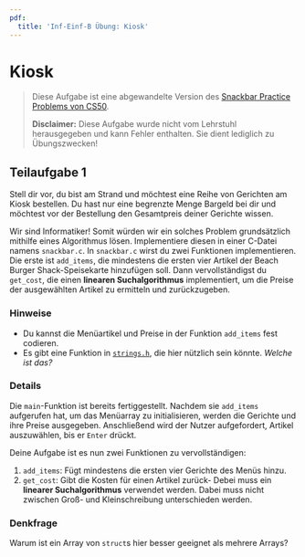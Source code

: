```yaml
---
pdf:
  title: 'Inf-Einf-B Übung: Kiosk'
---
```


# Kiosk

> Diese Aufgabe ist eine abgewandelte Version
> des [Snackbar Practice Problems von CS50](https://cs50.harvard.edu/x/2024/practice/snackbar/).
>
> **Disclaimer:** Diese Aufgabe wurde nicht vom Lehrstuhl herausgegeben und kann Fehler enthalten. Sie dient lediglich
> zu Übungszwecken!

## Teilaufgabe 1

Stell dir vor, du bist am Strand und möchtest eine Reihe von Gerichten am Kiosk bestellen. Du hast nur eine
begrenzte Menge Bargeld bei dir und möchtest vor der Bestellung den Gesamtpreis deiner Gerichte wissen.

Wir sind Informatiker! Somit würden wir ein solches Problem grundsätzlich mithilfe eines Algorithmus lösen.
Implementiere diesen in einer C-Datei namens `snackbar.c`. In `snackbar.c` wirst du zwei Funktionen implementieren. Die
erste ist `add_items`, die mindestens die ersten vier Artikel der Beach Burger Shack-Speisekarte hinzufügen soll. Dann
vervollständigst du `get_cost`, die einen **linearen Suchalgorithmus** implementiert, um die Preise der ausgewählten
Artikel zu ermitteln und zurückzugeben.

### Hinweise

- Du kannst die Menüartikel und Preise in der Funktion `add_items` fest codieren.
- Es gibt eine Funktion in [`strings.h`](https://manual.cs50.io/#strings.h), die hier nützlich sein könnte. _Welche ist das?_

### Details

Die `main`-Funktion ist bereits fertiggestellt. Nachdem sie `add_items` aufgerufen hat, um das Menüarray zu
initialisieren, werden die Gerichte und ihre Preise ausgegeben. Anschließend wird der Nutzer aufgefordert, Artikel
auszuwählen, bis er `Enter` drückt.

Deine Aufgabe ist es nun zwei Funktionen zu vervollständigen:

1. `add_items`: Fügt mindestens die ersten vier Gerichte des Menüs hinzu.
2. `get_cost`: Gibt die Kosten für einen Artikel zurück- Debei muss ein **linearer Suchalgorithmus** verwendet werden.
   Dabei muss nicht zwischen Groß- und Kleinschreibung unterschieden werden.

### Denkfrage

Warum ist ein Array von `struct`s hier besser geeignet als mehrere Arrays?
